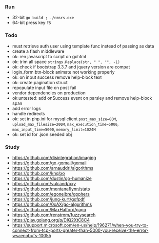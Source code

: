 ### Run
* 32-bit `go build ; ./nmsrs.exe`
* 64-bit press key `F5`

### Todo
* must retrieve auth user using template func instead of passing as data
* create a flash middleware
* ok: ren javascript to script on gohtml
* ok: trim all space `strings.Replace(str, " ", "", -1)`
* ok: check if bootstrap 3.3.7 and jquery version are compat
* login_form btn-block animate not working properly
* ok: on input success remove help-block text
* ok: create pagination struct
* repopulate input file on post fail
* vendor dependencies on production
* ok:untested: add onSuccess event on parsley and remove help-block span
* add error logs
* handle redirects
* ok: set in php.ini for mysql client `post_max_size=80M`, `upload_max_filesize=200M`, `max_execution_time=5000`, `max_input_time=5000`, `memory_limit=1024M`
* ok: set id for .json seeded obj

### Study
* https://github.com/disintegration/imaging
* https://github.com/go-gomail/gomail
* https://github.com/arnauddri/algorithms
* https://github.com/knq/xo
* https://github.com/dustin/go-humanize
* https://github.com/vulcand/oxy
* https://github.com/montanaflynn/stats
* https://github.com/egonelbre/gophers
* https://github.com/jung-kurt/gofpdf
* https://github.com/0xAX/go-algorithms
* https://github.com/MaxHalford/gago
* https://github.com/renstrom/fuzzysearch
* https://play.golang.org/p/DIQ2XtC8C4
* https://support.microsoft.com/en-us/help/196271/when-you-try-to-connect-from-tcp-ports-greater-than-5000-you-receive-the-error-wsaenobufs-10055